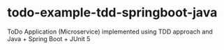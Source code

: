 # todo-example-tdd-springboot-java
ToDo Application (Microservice) implemented using TDD approach and Java + Spring Boot + JUnit 5

